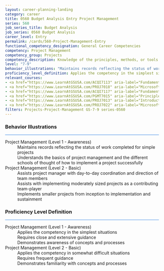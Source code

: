 ```yaml
---
layout: career-planning-landing
category: career
title: 0560 Budget Analysis Entry Project Management
series: 560
job_series_title: Budget Analysis
job_series: 0560 Budget Analysis
career_level: Entry
permalink: /cards/560-Project-Management-Entry
functional_competency_designation: General Career Competencies
competency: Project Management
competency_group: Projects
competency_description: Knowledge of the principles, methods, or tools for developing, scheduling, coordinating, and managing projects and resources, including monitoring and inspecting costs, work, and performance.
level: "7-9"
behavior_illustrations: "Maintains records reflecting the status of work completed for simple projects ? Understands the basics of project management and the different schools of thought of how to implement a project successfully ? Assists project manager with day-to-day coordination and direction of team members ? Assists with implementing moderately sized projects as a contributing team-player ? Implements smaller projects from inception to implementation and sustainment"
proficiency_level_definition: Applies the competency in the simplest situations ? Requires close and extensive guidance ? Demonstrates awareness of concepts and processes ? Applies the competency in somewhat difficult situations ? Requires frequent guidance ? Demonstrates familiarity with concepts and processes 
relevant_courses: 
- <a href="https://www.LearnAtGSUSA.com/ACQI7113" aria-label="Fundamentals of Project and Program Management (ACQI7110), GSU - https://www.LearnAtGSUSA.com/ACQI7113">Fundamentals of Project and Program Management (ACQI7110), GSU</a>
- <a href="https://www.LearnAtGSUSA.com/PROJ7018" aria-label="Microsoft Project&#58; Introduction 2016 (PROJ7015), GSU - https://www.LearnAtGSUSA.com/PROJ7018">Microsoft Project&#58; Introduction 2016 (PROJ7015), GSU</a>
- <a href="https://www.LearnAtGSUSA.com/ACQI7117" aria-label="Fundamentals of Project and Program Management (ACQI7110), GSU - https://www.LearnAtGSUSA.com/ACQI7117">Fundamentals of Project and Program Management (ACQI7110), GSU</a>
- <a href="https://www.LearnAtGSUSA.com/PGMT7015" aria-label="Principles for Managing Projects (PGMT7012), GSU - https://www.LearnAtGSUSA.com/PGMT7015">Principles for Managing Projects (PGMT7012), GSU</a>
- <a href="https://www.LearnAtGSUSA.com/PROJ7013" aria-label="Introduction to Agile Project Management (PROJ7010), GSU - https://www.LearnAtGSUSA.com/PROJ7013">Introduction to Agile Project Management (PROJ7010), GSU</a>
- <a href="https://www.LearnAtGSUSA.com/PROJ7022" aria-label="Microsoft Project&#58; Introduction 2016 (PROJ7015), GSU - https://www.LearnAtGSUSA.com/PROJ7022">Microsoft Project&#58; Introduction 2016 (PROJ7015), GSU</a>
filters: Projects-Project-Management GS-7-9 series-0560
---
```


<div class="desktop:grid-col-6 margin-y-3">
  <div class="border-top-2 bg-white padding-3 shadow-5 height-full members-hover border-1px button-border border-top-blue radius-lg card-text-color">
    <h3>Behavior Illustrations</h3>
    <hr style="background-color: #1b74e0 !important;"/>
    <dl class="text-base card-content-color"><dt>Project Management (Level 1 - Awareness)</dt><dd>Maintains records reflecting the status of work completed for simple projects </dd><dd> Understands the basics of project management and the different schools of thought of how to implement a project successfully</dd><dt>Project Management (Level 2 - Basic)</dt><dd>Assists project manager with day-to-day coordination and direction of team members </dd><dd> Assists with implementing moderately sized projects as a contributing team-player </dd><dd> Implements smaller projects from inception to implementation and sustainment</dd></dl>
  </div>
</div>
<div class="desktop:grid-col-6 margin-y-3">
  <div class="border-top-2 bg-white padding-3 shadow-5 height-full members-hover border-1px button-border border-top-blue radius-lg card-text-color">
    <h3>Proficiency Level Definition</h3>
     <hr style="background-color: #1b74e0 !important;"/>
    <dl class="text-base card-content-color"><dt>Project Management (Level 1 - Awareness)</dt><dd>Applies the competency in the simplest situations </dd><dd> Requires close and extensive guidance </dd><dd> Demonstrates awareness of concepts and processes</dd><dt>Project Management (Level 2 - Basic)</dt><dd>Applies the competency in somewhat difficult situations </dd><dd> Requires frequent guidance </dd><dd> Demonstrates familiarity with concepts and processes </dd></dl>
  </div>
</div>